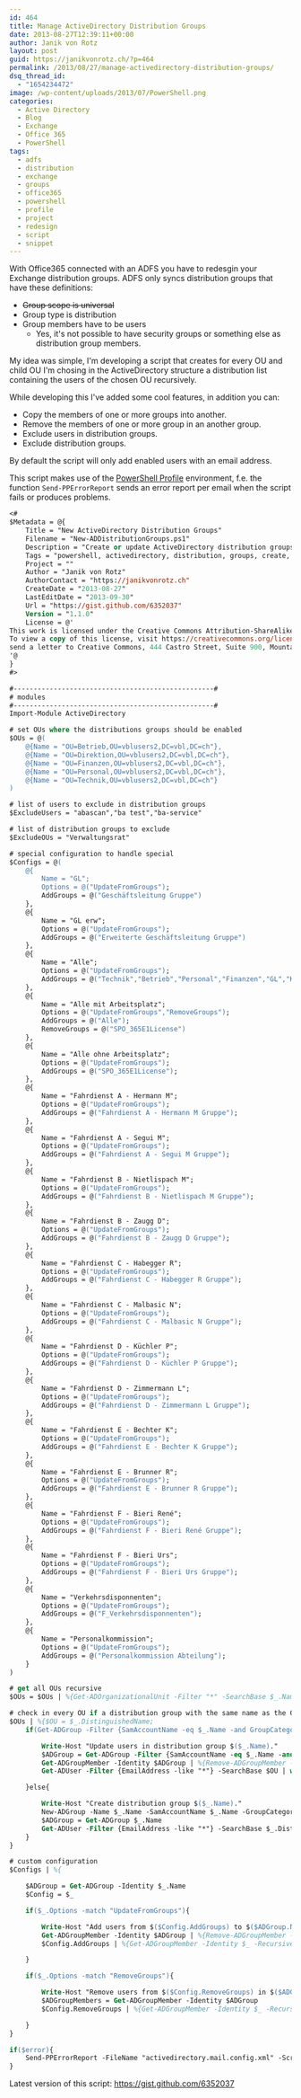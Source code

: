 ```yaml
---
id: 464
title: Manage ActiveDirectory Distribution Groups
date: 2013-08-27T12:39:11+00:00
author: Janik von Rotz
layout: post
guid: https://janikvonrotz.ch/?p=464
permalink: /2013/08/27/manage-activedirectory-distribution-groups/
dsq_thread_id:
  - "1654234472"
image: /wp-content/uploads/2013/07/PowerShell.png
categories:
  - Active Directory
  - Blog
  - Exchange
  - Office 365
  - PowerShell
tags:
  - adfs
  - distribution
  - exchange
  - groups
  - office365
  - powershell
  - profile
  - project
  - redesign
  - script
  - snippet
---
```

With Office365 connected with an ADFS you have to redesgin your Exchange distribution groups. ADFS only syncs distribution groups that have these definitions:

<ul>
    <li><del>Group scope is universal</del></li>
    <li>Group type is distribution</li>
    <li>Group members have to be users
<ul>
    <li>Yes, it's not possible to have security groups or something else as distribution group members.</li>
</ul>
</li>
</ul>

My idea was simple, I'm developing a script that creates for every OU and child OU I'm chosing in the ActiveDirectory structure a distribution list containing the users of the chosen OU recursively.

<!--more-->

While developing this I've added some cool features, in addition you can:

<ul>
    <li>Copy the members of one or more groups into another.</li>
    <li>Remove the members of one or more group in an another group.</li>
    <li>Exclude users in distribution groups.</li>
    <li>Exclude distribution groups.</li>
</ul>

By default the script will only add enabled users with an email address.

This script makes use of the <a href="https://github.com/janikvonrotz/Powershell-Profile">PowerShell Profile</a> environment, f.e. the function `Send-PPErrorReport` sends an error report per email when the script fails or produces problems.

```ps
<#
$Metadata = @{
    Title = "New ActiveDirectory Distribution Groups"
    Filename = "New-ADDistributionGroups.ps1"
    Description = "Create or update ActiveDirectory distribution groups"
    Tags = "powershell, activedirectory, distribution, groups, create, update"
    Project = ""
    Author = "Janik von Rotz"
    AuthorContact = "https://janikvonrotz.ch"
    CreateDate = "2013-08-27"
    LastEditDate = "2013-09-30"
    Url = "https://gist.github.com/6352037"
    Version = "1.1.0"
    License = @'
This work is licensed under the Creative Commons Attribution-ShareAlike 3.0 Switzerland License.
To view a copy of this license, visit https://creativecommons.org/licenses/by-sa/3.0/ch/ or
send a letter to Creative Commons, 444 Castro Street, Suite 900, Mountain View, California, 94041, USA.
'@
}
#>

#--------------------------------------------------#
# modules
#--------------------------------------------------#
Import-Module ActiveDirectory

# set OUs where the distributions groups should be enabled
$OUs = @(
    @{Name = "OU=Betrieb,OU=vblusers2,DC=vbl,DC=ch"},
    @{Name = "OU=Direktion,OU=vblusers2,DC=vbl,DC=ch"},
    @{Name = "OU=Finanzen,OU=vblusers2,DC=vbl,DC=ch"},
    @{Name = "OU=Personal,OU=vblusers2,DC=vbl,DC=ch"},
    @{Name = "OU=Technik,OU=vblusers2,DC=vbl,DC=ch"}
)

# list of users to exclude in distribution groups
$ExcludeUsers = "abascan","ba test","ba-service"

# list of distribution groups to exclude
$ExcludeOUs = "Verwaltungsrat"

# special configuration to handle special
$Configs = @(
    @{
        Name = "GL";
        Options = @("UpdateFromGroups");
        AddGroups = @("Geschäftsleitung Gruppe")
    },
    @{
        Name = "GL erw";
        Options = @("UpdateFromGroups");
        AddGroups = @("Erweiterte Geschäftsleitung Gruppe")
    },
    @{
        Name = "Alle";
        Options = @("UpdateFromGroups");
        AddGroups = @("Technik","Betrieb","Personal","Finanzen","GL","Kommunikation","Sekretariat")
    },
    @{
        Name = "Alle mit Arbeitsplatz";
        Options = @("UpdateFromGroups","RemoveGroups");
        AddGroups = @("Alle");
        RemoveGroups = @("SPO_365E1License")
    },
    @{
        Name = "Alle ohne Arbeitsplatz";
        Options = @("UpdateFromGroups");
        AddGroups = @("SPO_365E1License");
    },
    @{
        Name = "Fahrdienst A - Hermann M";
        Options = @("UpdateFromGroups");
        AddGroups = @("Fahrdienst A - Hermann M Gruppe");
    },
    @{
        Name = "Fahrdienst A - Segui M";
        Options = @("UpdateFromGroups");
        AddGroups = @("Fahrdienst A - Segui M Gruppe");
    },
    @{
        Name = "Fahrdienst B - Nietlispach M";
        Options = @("UpdateFromGroups");
        AddGroups = @("Fahrdienst B - Nietlispach M Gruppe");
    },
    @{
        Name = "Fahrdienst B - Zaugg D";
        Options = @("UpdateFromGroups");
        AddGroups = @("Fahrdienst B - Zaugg D Gruppe");
    },
    @{
        Name = "Fahrdienst C - Habegger R";
        Options = @("UpdateFromGroups");
        AddGroups = @("Fahrdienst C - Habegger R Gruppe");
    },
    @{
        Name = "Fahrdienst C - Malbasic N";
        Options = @("UpdateFromGroups");
        AddGroups = @("Fahrdienst C - Malbasic N Gruppe");
    },
    @{
        Name = "Fahrdienst D - Küchler P";
        Options = @("UpdateFromGroups");
        AddGroups = @("Fahrdienst D - Küchler P Gruppe");
    },
    @{
        Name = "Fahrdienst D - Zimmermann L";
        Options = @("UpdateFromGroups");
        AddGroups = @("Fahrdienst D - Zimmermann L Gruppe");
    },
    @{
        Name = "Fahrdienst E - Bechter K";
        Options = @("UpdateFromGroups");
        AddGroups = @("Fahrdienst E - Bechter K Gruppe");
    },
    @{
        Name = "Fahrdienst E - Brunner R";
        Options = @("UpdateFromGroups");
        AddGroups = @("Fahrdienst E - Brunner R Gruppe");
    },
    @{
        Name = "Fahrdienst F - Bieri René";
        Options = @("UpdateFromGroups");
        AddGroups = @("Fahrdienst F - Bieri René Gruppe");
    },
    @{
        Name = "Fahrdienst F - Bieri Urs";
        Options = @("UpdateFromGroups");
        AddGroups = @("Fahrdienst F - Bieri Urs Gruppe");
    },
    @{
        Name = "Verkehrsdisponnenten";
        Options = @("UpdateFromGroups");
        AddGroups = @("F_Verkehrsdisponnenten");
    },
    @{
        Name = "Personalkommission";
        Options = @("UpdateFromGroups");
        AddGroups = @("Personalkommission Abteilung");
    }
)

# get all OUs recursive
$OUs = $OUs | %{Get-ADOrganizationalUnit -Filter "*" -SearchBase $_.Name} | where {-not ($ExcludeOUs -contains $_.Name)}

# check in every OU if a distribution group with the same name as the OU exist
$OUs | %{$OU = $_.DistinguishedName;
    if(Get-ADGroup -Filter {SamAccountName -eq $_.Name -and GroupCategory -eq "Distribution"} | Where-Object{$_.DistinguishedName -like "*$OU"}){

        Write-Host "Update users in distribution group $($_.Name)."
        $ADGroup = Get-ADGroup -Filter {SamAccountName -eq $_.Name -and GroupCategory -eq "Distribution"}
        Get-ADGroupMember -Identity $ADGroup | %{Remove-ADGroupMember -Identity $ADGroup -Members $_ -Confirm:$false}
        Get-ADUser -Filter {EmailAddress -like "*"} -SearchBase $OU | where {$_.enabled -eq $true -and -not ($ExcludeUsers -contains $_.Name)} | where{$_ -ne $null} | %{Add-ADGroupMember -Identity $ADGroup -Members $_}

    }else{

        Write-Host "Create distribution group $($_.Name)."
        New-ADGroup -Name $_.Name -SamAccountName $_.Name -GroupCategory Distribution -GroupScope Universal -DisplayName $_.Name -Path $($_.DistinguishedName) -Description "Distribution group for $($_.Name)."
        $ADGroup = Get-ADGroup $_.Name
        Get-ADUser -Filter {EmailAddress -like "*"} -SearchBase $_.DistinguishedName | where {$_.enabled -eq $true -and -not ($ExcludeUsers -contains $_.Name)} | where{$_ -ne $null} | %{Add-ADGroupMember -Identity $ADGroup -Members $_}
    }
}

# custom configuration
$Configs | %{

    $ADGroup = Get-ADGroup -Identity $_.Name
    $Config = $_

    if($_.Options -match "UpdateFromGroups"){

        Write-Host "Add users from $($Config.AddGroups) to $($ADGroup.Name)."
        Get-ADGroupMember -Identity $ADGroup | %{Remove-ADGroupMember -Identity $ADGroup -Members $_ -Confirm:$false}
        $Config.AddGroups | %{Get-ADGroupMember -Identity $_ -Recursive | Get-ADUser | where {($_.enabled -eq $true) -and -not ($ExcludeUsers -contains $_.Name)}} | select -Unique | %{Add-ADGroupMember -Identity $ADGroup -Members $_}

    }

    if($_.Options -match "RemoveGroups"){

        Write-Host "Remove users from $($Config.RemoveGroups) in $($ADGroup.Name)."
        $ADGroupMembers = Get-ADGroupMember -Identity $ADGroup
        $Config.RemoveGroups | %{Get-ADGroupMember -Identity $_ -Recursive | Get-ADUser | where {($ADGroupMembers -match $_) -and ($_.enabled -eq $true) -and -not ($ExcludeUsers -contains $_.Name)}} | select -Unique  | %{Remove-ADGroupMember -Identity $ADGroup -Members $_ -Confirm:$false}

    }
}

if($error){
    Send-PPErrorReport -FileName "activedirectory.mail.config.xml" -ScriptName $MyInvocation.InvocationName
}
```

Latest version of this script: <a href="https://gist.github.com/6352037">https://gist.github.com/6352037</a>